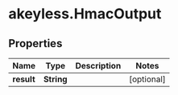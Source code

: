 # akeyless.HmacOutput

## Properties

Name | Type | Description | Notes
------------ | ------------- | ------------- | -------------
**result** | **String** |  | [optional] 



